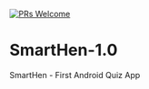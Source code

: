 [![PRs Welcome](https://img.shields.io/badge/PRs-welcome-brightgreen.svg?style=flat-square)](http://makeapullrequest.com)

# SmartHen-1.0
SmartHen - First Android Quiz App
